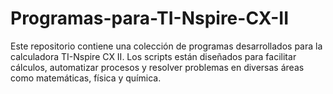 # Programas-para-TI-Nspire-CX-II
Este repositorio contiene una colección de programas desarrollados para la calculadora TI-Nspire CX II. Los scripts están diseñados para facilitar cálculos, automatizar procesos y resolver problemas en diversas áreas como matemáticas, física y química.
